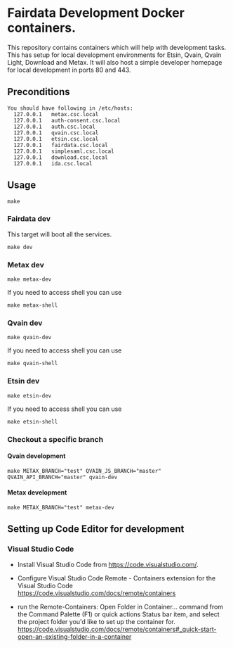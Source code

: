 # Fairdata Development Docker containers.

This repository contains containers which will help with development tasks. This has setup for local development environments for Etsin, Qvain, Qvain Light, Download and Metax. It will also host a simple developer homepage for local development in ports 80 and 443.

## Preconditions
```
You should have following in /etc/hosts:
  127.0.0.1   metax.csc.local
  127.0.0.1   auth-consent.csc.local
  127.0.0.1   auth.csc.local
  127.0.0.1   qvain.csc.local
  127.0.0.1   etsin.csc.local
  127.0.0.1   fairdata.csc.local
  127.0.0.1   simplesaml.csc.local
  127.0.0.1   download.csc.local
  127.0.0.1   ida.csc.local
```

## Usage
```
make
```

### Fairdata dev
This target will boot all the services.
```
make dev
```

### Metax dev
```
make metax-dev
```
If you need to access shell you can use
```
make metax-shell
```

### Qvain dev
```
make qvain-dev
```
If you need to access shell you can use
```
make qvain-shell
```

### Etsin dev
```
make etsin-dev
```
If you need to access shell you can use
```
make etsin-shell
```


### Checkout a specific branch
#### Qvain development
```
make METAX_BRANCH="test" QVAIN_JS_BRANCH="master" QVAIN_API_BRANCH="master" qvain-dev
```

#### Metax development
```
make METAX_BRANCH="test" metax-dev
```

## Setting up Code Editor for development
### Visual Studio Code
 - Install Visual Studio Code from https://code.visualstudio.com/.

 - Configure Visual Studio Code Remote - Containers extension for the Visual Studio Code https://code.visualstudio.com/docs/remote/containers
 
 - run the Remote-Containers: Open Folder in Container... command from the Command Palette (F1) or quick actions Status bar item, and select the project folder you'd like to set up the container for.
   https://code.visualstudio.com/docs/remote/containers#_quick-start-open-an-existing-folder-in-a-container
